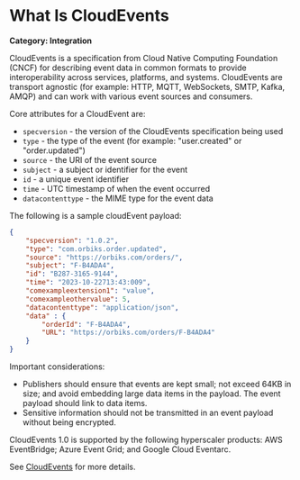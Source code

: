 # What Is CloudEvents

__Category: Integration__

CloudEvents is a specification from Cloud Native Computing Foundation (CNCF) for describing event data in common formats to provide interoperability across services, platforms, and systems. CloudEvents are transport agnostic (for example: HTTP, MQTT, WebSockets, SMTP, Kafka, AMQP) and can work with various event sources and consumers.

Core attributes for a CloudEvent are:

* `specversion` - the version of the CloudEvents specification being used
* `type` - the type of the event (for example: "user.created" or "order.updated")
* `source` - the URI of the event source
* `subject` - a subject or identifier for the event
* `id` - a unique event identifier
* `time` - UTC timestamp of when the event occurred
* `datacontenttype` - the MIME type for the event data

The following is a sample cloudEvent payload:

```json
{
    "specversion": "1.0.2",
    "type": "com.orbiks.order.updated",
    "source": "https://orbiks.com/orders/",
    "subject": "F-B4ADA4",
    "id": "B287-3165-9144",
    "time": "2023-10-22713:43:009",
    "comexampleextension1": "value",
    "comexampleothervalue": 5,
    "datacontenttype": "application/json",
    "data" : {
        "orderId": "F-B4ADA4",
        "URL": "https://orbiks.com/orders/F-B4ADA4"
    }
}
```

Important considerations:

* Publishers should ensure that events are kept small; not exceed 64KB in size; and avoid embedding large data items in the payload. The event payload should link to data items.
* Sensitive information should not be transmitted in an event payload without being encrypted.

CloudEvents 1.0 is supported by the following hyperscaler products: AWS EventBridge; Azure Event Grid; and Google Cloud Eventarc.

See [CloudEvents](https://cloudevents.io) for more details.
